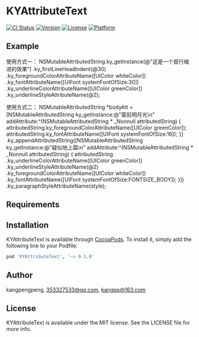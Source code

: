 # KYAttributeText

[![CI Status](https://img.shields.io/travis/kangpengpeng/KYAttributeText.svg?style=flat)](https://travis-ci.org/kangpengpeng/KYAttributeText)
[![Version](https://img.shields.io/cocoapods/v/KYAttributeText.svg?style=flat)](https://cocoapods.org/pods/KYAttributeText)
[![License](https://img.shields.io/cocoapods/l/KYAttributeText.svg?style=flat)](https://cocoapods.org/pods/KYAttributeText)
[![Platform](https://img.shields.io/cocoapods/p/KYAttributeText.svg?style=flat)](https://cocoapods.org/pods/KYAttributeText)

## Example

使用方式一：
    NSMutableAttributedString.ky_getInstance(@"这是一个首行缩进的效果")
    .ky_firstLineHeadIndent(@30)
    .ky_foregroundColorAttributeName([UIColor whiteColor])
    .ky_fontAttributeName([UIFont systemFontOfSize:30])
    .ky_underlineColorAttributeName([UIColor greenColor])
    .ky_underlineStyleAttributeName(@2);

使用方式二：
    NSMutableAttributedString *bodyAtt = [NSMutableAttributedString ky_getInstance:@"窗前明月光\n" addAttribute:^(NSMutableAttributedString * _Nonnull attributedString) {
        attributedString.ky_foregroundColorAttributeName([UIColor greenColor]);
        attributedString.ky_fontAttributeName([UIFont systemFontOfSize:16]);
    }]
    .ky_appendAttributedString([NSMutableAttributedString ky_getInstance:@"疑似地上霜\n" addAttribute:^(NSMutableAttributedString * _Nonnull attributedString) {
    attributedString
        .ky_underlineColorAttributeName([UIColor greenColor])
        .ky_underlineStyleAttributeName(@2)
        .ky_foregroundColorAttributeName([UIColor whiteColor])
        .ky_fontAttributeName([UIFont systemFontOfSize:FONTSIZE_BODY]);
    }])
    .ky_paragraphStyleAttributeName(style);

## Requirements

## Installation

KYAttributeText is available through [CocoaPods](https://cocoapods.org). To install
it, simply add the following line to your Podfile:

```ruby
pod 'KYAttributeText', '~> 0.1.0'
```

## Author

kangpengpeng, 353327533@qq.com, kangpp@163.com

## License

KYAttributeText is available under the MIT license. See the LICENSE file for more info.
